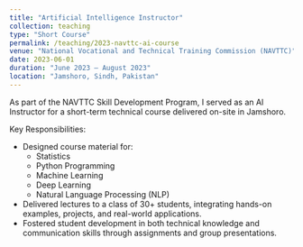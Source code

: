 ```yaml
---
title: "Artificial Intelligence Instructor"
collection: teaching
type: "Short Course"
permalink: /teaching/2023-navttc-ai-course
venue: "National Vocational and Technical Training Commission (NAVTTC)"
date: 2023-06-01
duration: "June 2023 – August 2023"
location: "Jamshoro, Sindh, Pakistan"
---
```


As part of the NAVTTC Skill Development Program, I served as an AI Instructor for a short-term technical course delivered on-site in Jamshoro.

Key Responsibilities:
- Designed course material for:
  - Statistics  
  - Python Programming  
  - Machine Learning  
  - Deep Learning  
  - Natural Language Processing (NLP)
- Delivered lectures to a class of 30+ students, integrating hands-on examples, projects, and real-world applications.
- Fostered student development in both technical knowledge and communication skills through assignments and group presentations.
